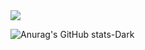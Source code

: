<picture>
  <source media="(prefers-color-scheme: dark)" srcset="https://github-readme-stats.vercel.app/api/top-langs/?username=prslc&layout=compact&theme=onedark&role=OWNER,ORGANIZATION_MEMBER&langs_count=10">
  <img src="https://github-readme-stats.vercel.app/api/top-langs/?username=prslc&layout=compact&role=OWNER,ORGANIZATION_MEMBER&langs_count=10"&hide=html>
</picture>

![Anurag's GitHub stats-Dark](https://github-readme-stats.vercel.app/api?username=prslc&show_icons=true&theme=codeSTACKr#gh-dark-mode-only,include_all_commits)
